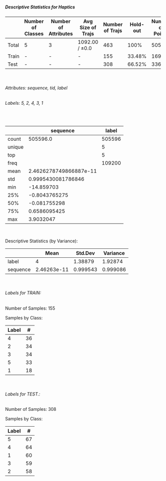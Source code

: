 ##### Descriptive Statistics for Haptics


|       |   Number of Classes |   Number of Attributes |   Avg Size of Trajs |   Number of Trajs | Hold-out   |   Number of Points |   Longest Size |   Shortest Size |
|-------|---------------------|------------------------|---------------------|-------------------|------------|--------------------|----------------|-----------------|
| Total | 5                   | 3                      | 1092.00 / ±0.0      | 463               | 100%       |             505596 |           1092 |            1092 |
| Train | -                   | -                      | -                   | 155               | 33.48%     |             169260 |           1092 |            1092 |
| Test  | -                   | -                      | -                   | 308               | 66.52%     |             336336 |           1092 |            1092 |

&nbsp;

###### Attributes: sequence, tid, label


###### Labels: 5, 2, 4, 3, 1

&nbsp;

|        | sequence               | label   |
|--------|------------------------|---------|
| count  | 505596.0               | 505596  |
| unique |                        | 5       |
| top    |                        | 5       |
| freq   |                        | 109200  |
| mean   | 2.4626278749866887e-11 |         |
| std    | 0.9995430081786846     |         |
| min    | -14.859703             |         |
| 25%    | -0.8043765275          |         |
| 50%    | -0.081755298           |         |
| 75%    | 0.6586095425           |         |
| max    | 3.9032047              |         |

&nbsp;

Descriptive Statistics (by Variance): 


|          |        Mean |   Std.Dev |   Variance |
|----------|-------------|-----------|------------|
| label    | 4           |  1.38879  |   1.92874  |
| sequence | 2.46263e-11 |  0.999543 |   0.999086 |

&nbsp;

###### Labels for TRAIN:


Number of Samples: 155
Samples by Class:
|   Label |   # |
|---------|-----|
|       4 |  36 |
|       2 |  34 |
|       3 |  34 |
|       5 |  33 |
|       1 |  18 |

&nbsp;

###### Labels for TEST.:


Number of Samples: 308
Samples by Class:
|   Label |   # |
|---------|-----|
|       5 |  67 |
|       4 |  64 |
|       1 |  60 |
|       3 |  59 |
|       2 |  58 |